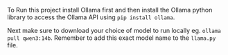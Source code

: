 To Run this project install Ollama first and then install the Ollama python library to access the Ollama API using ```pip install ollama```. 

Next make sure to download your choice of model to run locally eg. ```ollama pull qwen3:14b```. Remember to add this exact model name to the ```llama.py``` file.
